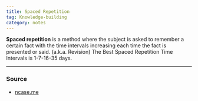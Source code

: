 ```yaml
---
title: Spaced Repetition
tag: Knowledge-building 
category: notes
---
```


**Spaced repetition** is a method where the subject is asked to remember a certain fact with the time intervals increasing each time the fact is presented or said. (a.k.a. Revision) The Best Spaced Repetition Time Intervals is 1-7-16-35 days.

--- 
### Source
- [ncase.me](https://ncase.me/remember/)